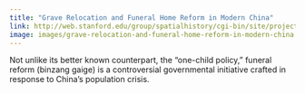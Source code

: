 ```yaml
---
title: "Grave Relocation and Funeral Home Reform in Modern China"
link: http://web.stanford.edu/group/spatialhistory/cgi-bin/site/project.php?id=1085
image: images/grave-relocation-and-funeral-home-reform-in-modern-china.jpeg
---
```

Not unlike its better known counterpart, the “one-child policy,” funeral reform (binzang gaige) is a controversial governmental initiative crafted in response to China’s population crisis.
